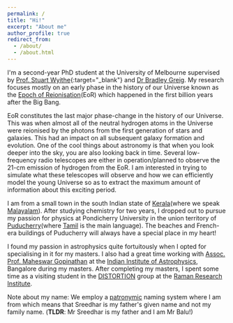 ```yaml
---
permalink: /
title: "Hi!"
excerpt: "About me"
author_profile: true
redirect_from: 
  - /about/
  - /about.html
---
```


I'm a second-year PhD student at the University of Melbourne supervised by [Prof. Stuart Wyithe](https://blogs.unimelb.edu.au/stuart-wyithe/){:target="\_blank"} and [Dr Bradley Greig](https://findanexpert.unimelb.edu.au/profile/195326-bradley-greig). My research focuses mostly on an early phase in the history of our Universe known as the [Epoch of Reionisation](https://astro.physics.unimelb.edu.au/research/epoch-of-reionisation/)(EoR) which happened in the first billion years after the Big Bang.

EoR constitutes the last major phase-change in the history of our Universe. This was when almost all of the neutral hydrogen atoms in the Universe were reionised by the photons from the first generation of stars and galaxies. This had an impact on all subsequent galaxy formation and evolution. One of the cool things about astronomy is that when you look deeper into the sky, you are also looking back in time. Several low-frequency radio telescopes are either in operation/planned to observe the 21-cm emission of hydrogen from the EoR. I am interested in trying to simulate what these telescopes will observe and how we can efficiently model the young Universe so as to extract the maximum amount of information about this exciting period.

I am from a small town in the south Indian state of [Kerala](https://www.keralatourism.org/kerala-at-a-glance/)(where we speak [Malayalam](https://en.wikipedia.org/wiki/Malayalam)). After studying chemistry for two years, I dropped out to pursue my passion for physics at Pondicherry University in the union territory of [Puducherry](https://www.py.gov.in/history)(where [Tamil](https://en.wikipedia.org/wiki/Tamil_language) is the main language). The beaches and French-era buildings of Puducherry will always have a special place in my heart! 

I found my passion in astrophysics quite fortuitously when I opted for specialising in it for my masters. I also had a great time working with [Assoc. Prof. Maheswar Gopinathan](https://www.iiap.res.in/?q=user/541) at the [Indian Institute of Astrophysics](https://www.iiap.res.in/), Bangalore during my masters. After completing my masters, I spent some time as a visiting student in the [DISTORTION](https://www.rri.res.in/DISTORTION/index.html) group at the [Raman Research Institute](https://www.rri.res.in/).

Note about my name: We employ a [patronymic](https://en.wikipedia.org/wiki/Patronymic#South_Asia) naming system where I am from which means that Sreedhar is my father's given name and not my family name. (**TLDR**: Mr Sreedhar is my father and I am Mr Balu!)
